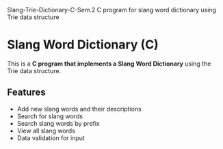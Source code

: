 Slang-Trie-Dictionary-C-Sem.2
C program for slang word dictionary using Trie data structure
# Slang Word Dictionary (C)

This is a **C program that implements a Slang Word Dictionary** using the Trie data structure.

## Features
- Add new slang words and their descriptions
- Search for slang words
- Search slang words by prefix
- View all slang words
- Data validation for input
